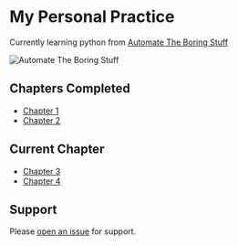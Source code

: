 # My Personal Practice

Currently learning python from [Automate The Boring Stuff](https://automatetheboringstuff.com)

![Automate The Boring Stuff](https://automatetheboringstuff.com/images/automate2_small_cover.png)


## Chapters Completed

- [Chapter 1](https://automatetheboringstuff.com/2e/chapter1/)
- [Chapter 2](https://automatetheboringstuff.com/2e/chapter2/)

## Current Chapter

- [Chapter 3](https://automatetheboringstuff.com/2e/chapter3/)
- [Chapter 4](https://automatetheboringstuff.com/2e/chapter4/)



## Support

Please [open an issue](https://github.com/fraction/readme-boilerplate/issues/new) for support.